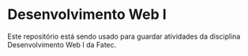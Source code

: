 # Desenvolvimento Web I

Este repositório está sendo usado para guardar atividades da disciplina Desenvolvimento Web I da Fatec.

